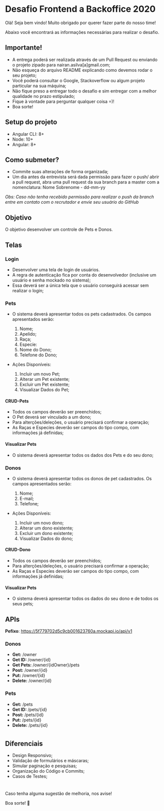 # Desafio Frontend a Backoffice 2020

Olá! Seja bem vindo! Muito obrigado por querer fazer parte do nosso time! 

Abaixo você encontrará as informações necessárias para realizar o desafio.

## Importante!

- A entrega poderá ser realizada através de um Pull Request ou enviando o projeto zipado para nairan.asilva[a]gmail.com;
- Não esqueça do arquivo README explicando como devemos rodar o seu projeto;
- Você poderá consultar o Google, Stackoverflow ou algum projeto particular na sua máquina;
- Não fique preso a entregar todo o desafio e sim entregar com a melhor qualidade no prazo estipulado; 
- Fique à vontade para perguntar qualquer coisa =)!
- Boa sorte!

## Setup do projeto

- Angular CLI: 8+
- Node: 10+
- Angular: 8+

## Como submeter?

- Commite suas alterações de forma organizada;
- Um dia antes da entrevista será dada permissão para fazer o push/ abrir a pull request, abra uma pull request da sua branch para a master com a nomenclatura: Nome Sobrenome - dd-mm-yy

_Obs: Caso não tenha recebido permissão para realizar o push da branch entre em contato com o recrutador e envie seu usuário do GitHub_

## Objetivo

O objetivo desenvolver um controle de Pets e Donos.

## Telas

### Login

- Desenvolver uma tela de login de usuários.
- A regra de autenticação fica por conta do desenvolvedor (inclusive um usuário e senha mockado no sistema);
- Essa deverá ser a única tela que o usuário conseguirá acessar sem realizar o login;

### Pets

- O sistema deverá apresentar todos os pets cadastrados. Os campos apresentados serão:
	1. Nome;
	2. Apelido;
	3. Raça;
	4. Especíe:
	5. Nome do Dono;
	6. Telefone do Dono;

- Ações Disponíveis:
	1. Incluir um novo Pet;
	2. Alterar um Pet existente;
	3. Excluir um Pet existente;
	4. Visualizar Dados do Pet;

#### CRUD-Pets
- Todos os campos deverão ser preenchidos;
- O Pet deverá ser vinculado a um dono;
- Para alterções/deleções, o usuário precisará confirmar a operação;
- As Raças e Especíes deverão ser campos do tipo compo, com informações já definidas;

#### Visualizar Pets
- O sistema deverá apresentar todos os dados dos Pets e do seu dono;

### Donos

- O sistema deverá apresentar todos os donos de pet cadastrados. Os campos apresentados serão:
	1. Nome;
	2. E-mail;
	3. Telefone;

- Ações Disponíveis:
	1. Incluir um novo dono;
	2. Alterar um dono existente;
	3. Excluir um dono existente;
	4. Visualizar Dados do dono;

#### CRUD-Dono
- Todos os campos deverão ser preenchidos;
- Para alterções/deleções, o usuário precisará confirmar a operação;
- As Raças e Especíes deverão ser campos do tipo compo, com informações já definidas;

#### Visualizar Pets
- O sistema deverá apresentar todos os dados do seu dono e de todos os seus pets;


## APIs

**Pefixo**: https://5f779702d5c9cb001623760a.mockapi.io/api/v1

### Donos
- **Get:** /owner
- **Get ID:** /owner/{id}
- **Get Pets:** /owner/{idOwner}/pets
- **Post:** /owner/{id}
- **Put:** /owner/{id}
- **Delete:** /owner/{id}

### Pets
- **Get:** /pets
- **Get ID:** /pets/{id}
- **Post:** /pets/{id}
- **Put:** /pets/{id}
- **Delete:** /pets/{id}

#

## Diferenciais
- Design Responsivo;
- Validação de formulários e máscaras;
- Simular paginação e pesquisas;
- Organização do Código e Commits;
- Casos de Testes;


#

Caso tenha alguma sugestão de melhoria, nos avise!

Boa sorte! :blue_heart: